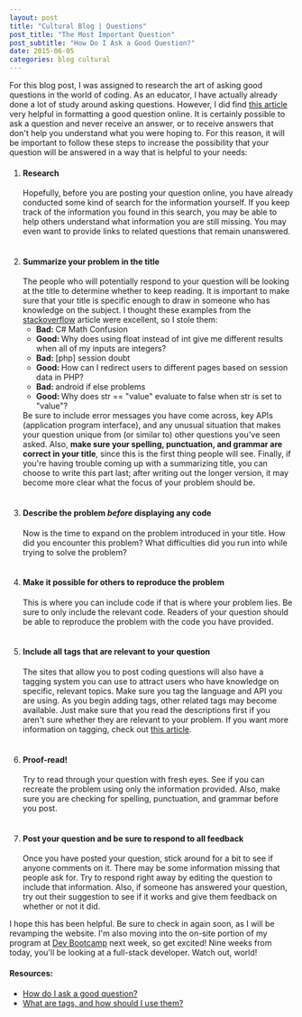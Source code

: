 ```yaml
---
layout: post
title: "Cultural Blog | Questions"
post_title: "The Most Important Question"
post_subtitle: "How Do I Ask a Good Question?"
date: 2015-06-05
categories: blog cultural
---
```


<p>
  For this blog post, I was assigned to research the art of asking good questions in the world of coding. As an educator, I have actually already done a lot of study around asking questions. However, I did find <a target="_blank" href="http://stackoverflow.com/help/how-to-ask">this article</a> very helpful in formatting a good question online. It is certainly possible to ask a question and never receive an answer, or to receive answers that don't help you understand what you were hoping to. For this reason, it will be important to follow these steps to increase the possibility that your question will be answered in a way that is helpful to your needs:
</p>
<ol>
  <li><h4>Research</h4>
    Hopefully, before you are posting your question online, you have already conducted some kind of search for the information yourself. If you keep track of the information you found in this search, you may be able to help others understand what information you are still missing. You may even want to provide links to related questions that remain unanswered.
  </li><br>
  <li><h4>Summarize your problem in the title</h4>
    The people who will potentially respond to your question will be looking at the title to determine whether to keep reading. It is important to make sure that your title is specific enough to draw in someone who has knowledge on the subject. I thought these examples from the <a target="_blank" href="http://stackoverflow.com/help/how-to-ask">stackoverflow</a> article were excellent, so I stole them:
    <ul>
      <li><b>Bad: </b>C# Math Confusion</li>
      <li><b>Good: </b>Why does using float instead of int give me different results when all of my inputs are integers?</li>
      <li><b>Bad: </b>[php] session doubt</li>
      <li><b>Good: </b>How can I redirect users to different pages based on session data in PHP?</li>
      <li><b>Bad: </b>android if else problems</li>
      <li><b>Good: </b>Why does str == "value" evaluate to false when str is set to "value"?</li>
    </ul>
    Be sure to include error messages you have come across, key APIs (application program interface), and any unusual situation that makes your question unique from (or similar to) other questions you've seen asked. Also, <b>make sure your spelling, punctuation, and grammar are correct in your title</b>, since this is the first thing people will see. Finally, if you're having trouble coming up with a summarizing title, you can choose to write this part last; after writing out the longer version, it may become more clear what the focus of your problem should be.
  </li><br>
  <li><h4>Describe the problem <i>before</i> displaying any code</h4>
    Now is the time to expand on the problem introduced in your title. How did you encounter this problem? What difficulties did you run into while trying to solve the problem?
  </li><br>
  <li><h4>Make it possible for others to reproduce the problem</h4>
    This is where you can include code if that is where your problem lies. Be sure to only include the relevant code. Readers of your question should be able to reproduce the problem with the code you have provided.
  </li><br>
  <li><h4>Include all tags that are relevant to your question</h4>
    The sites that allow you to post coding questions will also have a tagging system you can use to attract users who have knowledge on specific, relevant topics. Make sure you tag the language and API you are using. As you begin adding tags, other related tags may become available. Just make sure that you read the descriptions first if you aren't sure whether they are relevant to your problem. If you want more information on tagging, check out <a target="_blank" href="http://stackoverflow.com/help/tagging">this article</a>.
  </li><br>
  <li><h4>Proof-read!</h4>
    Try to read through your question with fresh eyes. See if you can recreate the problem using only the information provided. Also, make sure you are checking for spelling, punctuation, and grammar before you post.
  </li><br>
  <li><h4>Post your question and be sure to respond to all feedback</h4>
    Once you have posted your question, stick around for a bit to see if anyone comments on it. There may be some information missing that people ask for. Try to respond right away by editing the question to include that information. Also, if someone has answered your question, try out their suggestion to see if it works and give them feedback on whether or not it did.
  </li>
</ol>
<p>
  I hope this has been helpful. Be sure to check in again soon, as I will be revamping the website. I'm also moving into the on-site portion of my program at <a target="_blank" href="http://devbootcamp.com/">Dev Bootcamp</a> next week, so get excited! Nine weeks from today, you'll be looking at a full-stack developer. Watch out, world!
</p>
<h4>Resources:</h4>
<ul>
  <li><a target="_blank" href="http://stackoverflow.com/help/how-to-ask">How do I ask a good question?</a></li>
  <li><a target="_blank" href="http://stackoverflow.com/help/tagging">What are tags, and how should I use them?</a></li>
</ul>